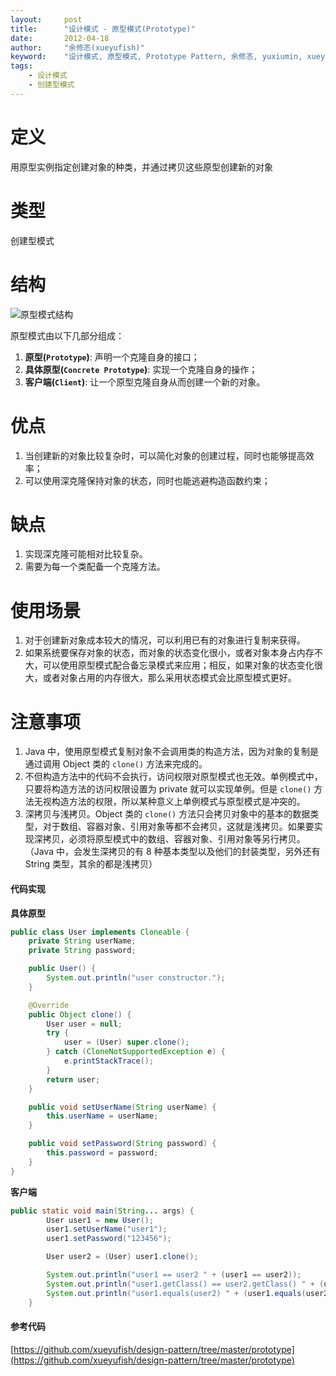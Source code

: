 ```yaml
---
layout:     post
title:      "设计模式 - 原型模式(Prototype)"
date:       2012-04-18
author:     "余修忞(xueyufish)"
keyword:    "设计模式, 原型模式, Prototype Pattern, 余修忞, yuxiumin, xueyufish"
tags:
    - 设计模式
    - 创建型模式
---
```


# 定义
用原型实例指定创建对象的种类，并通过拷贝这些原型创建新的对象

# 类型
创建型模式

# 结构

![原型模式结构](http://img.yuxiumin.com/screenshots/design-patterns/560883237ff644668f99af1c053a5ff3.png)

原型模式由以下几部分组成：

1. **原型(`Prototype`)**: 声明一个克隆自身的接口；
2. **具体原型(`Concrete Prototype`)**: 实现一个克隆自身的操作；
3. **客户端(`Client`)**: 让一个原型克隆自身从而创建一个新的对象。

# 优点
1. 当创建新的对象比较复杂时，可以简化对象的创建过程，同时也能够提高效率；
2. 可以使用深克隆保持对象的状态，同时也能逃避构造函数约束；

# 缺点
1. 实现深克隆可能相对比较复杂。
2. 需要为每一个类配备一个克隆方法。

# 使用场景
1. 对于创建新对象成本较大的情况，可以利用已有的对象进行复制来获得。
2. 如果系统要保存对象的状态，而对象的状态变化很小，或者对象本身占内存不大，可以使用原型模式配合备忘录模式来应用；相反，如果对象的状态变化很大，或者对象占用的内存很大，那么采用状态模式会比原型模式更好。 

# 注意事项
1. Java 中，使用原型模式复制对象不会调用类的构造方法，因为对象的复制是通过调用 Object 类的 `clone()` 方法来完成的。
2. 不但构造方法中的代码不会执行，访问权限对原型模式也无效。单例模式中，只要将构造方法的访问权限设置为 private 就可以实现单例。但是 `clone()` 方法无视构造方法的权限，所以某种意义上单例模式与原型模式是冲突的。
3. 深拷贝与浅拷贝。Object 类的 `clone()` 方法只会拷贝对象中的基本的数据类型，对于数组、容器对象、引用对象等都不会拷贝，这就是浅拷贝。如果要实现深拷贝，必须将原型模式中的数组、容器对象、引用对象等另行拷贝。（Java 中，会发生深拷贝的有 8 种基本类型以及他们的封装类型，另外还有 String 类型，其余的都是浅拷贝）

#### 代码实现
**具体原型**
```java
public class User implements Cloneable {
    private String userName;
    private String password;

    public User() {
        System.out.println("user constructor.");
    }

    @Override
    public Object clone() {
        User user = null;
        try {
            user = (User) super.clone();
        } catch (CloneNotSupportedException e) {
            e.printStackTrace();
        }
        return user;
    }

    public void setUserName(String userName) {
        this.userName = userName;
    }

    public void setPassword(String password) {
        this.password = password;
    }
}
```

**客户端**
```java
public static void main(String... args) {
        User user1 = new User();
        user1.setUserName("user1");
        user1.setPassword("123456");

        User user2 = (User) user1.clone();

        System.out.println("user1 == user2 " + (user1 == user2));
        System.out.println("user1.getClass() == user2.getClass() " + (user1.getClass() == user2.getClass()));
        System.out.println("user1.equals(user2) " + (user1.equals(user2)));
    }
```

#### 参考代码
[https://github.com/xueyufish/design-pattern/tree/master/prototype](https://github.com/xueyufish/design-pattern/tree/master/prototype)